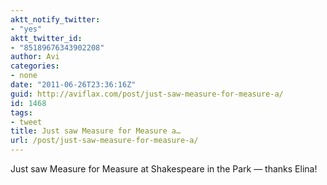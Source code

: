 ```yaml
---
aktt_notify_twitter:
- "yes"
aktt_twitter_id:
- "85189676343902208"
author: Avi
categories:
- none
date: "2011-06-26T23:36:16Z"
guid: http://aviflax.com/post/just-saw-measure-for-measure-a/
id: 1468
tags:
- tweet
title: Just saw Measure for Measure a…
url: /post/just-saw-measure-for-measure-a/
---
```

Just saw Measure for Measure at Shakespeare in the Park — thanks Elina!